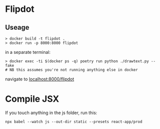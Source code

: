 # Flipdot

## Useage

```
> docker build -t flipdot .
> docker run -p 8000:8000 flipdot
```

in a separate terminal:
```
> docker exec -ti $(docker ps -q) poetry run python ./drawtext.py --fake 
# NB this assumes you're not running anything else in docker
```

navigate to [localhost:8000/flipdot](http://localhost:8000/flipdot)

# Compile JSX

If you touch anything in the js folder, run this:

```
npx babel --watch js --out-dir static --presets react-app/prod
```
